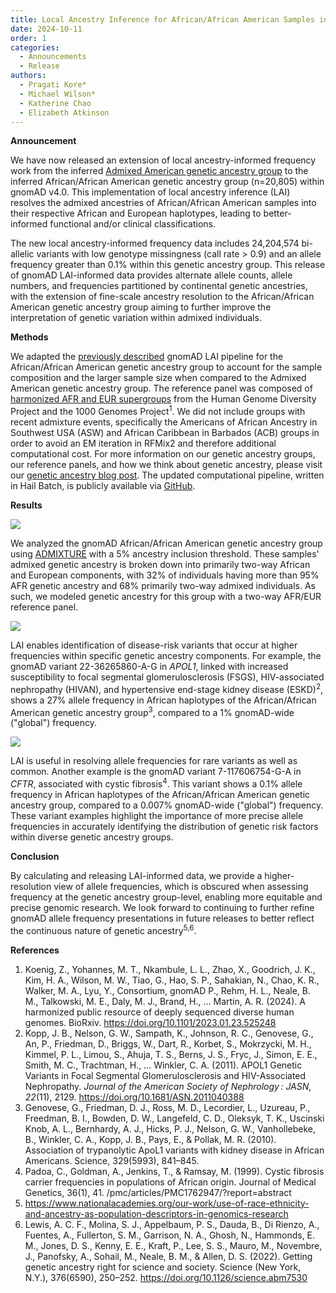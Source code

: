 ```yaml
---
title: Local Ancestry Inference for African/African American Samples in gnomAD
date: 2024-10-11
order: 1
categories:
  - Announcements
  - Release
authors:
  - Pragati Kore*
  - Michael Wilson*
  - Katherine Chao
  - Elizabeth Atkinson
---
```

**Announcement**

We have now released an extension of local ancestry-informed frequency work from the inferred [Admixed American genetic ancestry group](https://gnomad.broadinstitute.org/news/2021-12-local-ancestry-inference-for-latino-admixed-american-samples-in-gnomad/) to the inferred African/African American genetic ancestry group (n=20,805) within gnomAD v4.0. This implementation of local ancestry inference (LAI) resolves the admixed ancestries of African/African American samples into their respective African and European haplotypes, leading to better-informed functional and/or clinical classifications.

<!-- end_excerpt -->

The new local ancestry-informed frequency data includes 24,204,574 bi-allelic variants with low genotype missingness (call rate > 0.9) and an allele frequency greater than 0.1% within this genetic ancestry group. This release of gnomAD LAI-informed data provides alternate allele counts, allele numbers, and frequencies partitioned by continental genetic ancestries, with the extension of fine-scale ancestry resolution to the African/African American genetic ancestry group aiming to further improve the interpretation of genetic variation within admixed individuals.

**Methods**

We adapted the [previously described](https://gnomad.broadinstitute.org/news/2021-12-local-ancestry-inference-for-latino-admixed-american-samples-in-gnomad/) gnomAD LAI pipeline for the African/African American genetic ancestry group to account for the sample composition and the larger sample size when compared to the Admixed American genetic ancestry group. The reference panel was composed of [harmonized AFR and EUR supergroups](https://docs.google.com/spreadsheets/d/1jenSz_HnbA1kBESaUmur3Ob72-EPXJgfUWhbz5UdltA/edit?gid=0#gid=0) from the Human Genome Diversity Project and the 1000 Genomes Project<sup>1</sup>. We did not include groups with recent admixture events, specifically the Americans of African Ancestry in Southwest USA (ASW) and African Caribbean in Barbados (ACB) groups in order to avoid an EM iteration in RFMix2 and therefore additional computational cost. For more information on our genetic ancestry groups, our reference panels, and how we think about genetic ancestry, please visit our [genetic ancestry blog post](https://gnomad.broadinstitute.org/news/2023-11-genetic-ancestry/). The updated computational pipeline, written in Hail Batch, is publicly available via [GitHub](https://www.github.com/broadinstitute/gnomad_local_ancestry). 

**Results**

![](../images/lai_afr_admixture.png)

We analyzed the gnomAD African/African American genetic ancestry group using [ADMIXTURE](https://dalexander.github.io/admixture/) with a 5% ancestry inclusion threshold. These samples' admixed genetic ancestry is broken down into primarily two-way African and European components, with 32% of individuals having more than 95% AFR genetic ancestry and 68% primarily two-way admixed individuals. As such, we modeled genetic ancestry for this group with a two-way AFR/EUR reference panel.

![](../images/lai_afr_apol1.png)

LAI enables identification of disease-risk variants that occur at higher frequencies within specific genetic ancestry components. For example, the gnomAD variant 22-36265860-A-G in *APOL1*, linked with increased susceptibility to focal segmental glomerulosclerosis (FSGS), HIV-associated nephropathy (HIVAN), and hypertensive end-stage kidney disease (ESKD)<sup>2</sup>, shows a 27% allele frequency in African haplotypes of the African/African American genetic ancestry group<sup>3</sup>, compared to a 1% gnomAD-wide ("global") frequency.

![](../images/lai_afr_cftr.png)

LAI is useful in resolving allele frequencies for rare variants as well as common. Another example is the gnomAD variant 7-117606754-G-A in *CFTR*, associated with cystic fibrosis<sup>4</sup>. This variant shows a 0.1% allele frequency in African haplotypes of the African/African American genetic ancestry group, compared to a 0.007% gnomAD-wide ("global") frequency. These variant examples highlight the importance of more precise allele frequencies in accurately identifying the distribution of genetic risk factors within diverse genetic ancestry groups. 

**Conclusion**

By calculating and releasing LAI-informed data, we provide a higher-resolution view of allele frequencies, which is obscured when assessing frequency at the genetic ancestry group-level, enabling more equitable and precise genomic research. We look forward to continuing to further refine gnomAD allele frequency presentations in future releases to better reflect the continuous nature of genetic ancestry<sup>5,6</sup>. 

**References**

1. Koenig, Z., Yohannes, M. T., Nkambule, L. L., Zhao, X., Goodrich, J. K., Kim, H. A., Wilson, M. W., Tiao, G., Hao, S. P., Sahakian, N., Chao, K. R., Walker, M. A., Lyu, Y., Consortium, gnomAD P., Rehm, H. L., Neale, B. M., Talkowski, M. E., Daly, M. J., Brand, H., … Martin, A. R. (2024). A harmonized public resource of deeply sequenced diverse human genomes. BioRxiv. https://doi.org/10.1101/2023.01.23.525248
2. Kopp, J. B., Nelson, G. W., Sampath, K., Johnson, R. C., Genovese, G., An, P., Friedman, D., Briggs, W., Dart, R., Korbet, S., Mokrzycki, M. H., Kimmel, P. L., Limou, S., Ahuja, T. S., Berns, J. S., Fryc, J., Simon, E. E., Smith, M. C., Trachtman, H., … Winkler, C. A. (2011). APOL1 Genetic Variants in Focal Segmental Glomerulosclerosis and HIV-Associated Nephropathy. *Journal of the American Society of Nephrology : JASN*, *22*(11), 2129. <https://doi.org/10.1681/ASN.2011040388>
3. Genovese, G., Friedman, D. J., Ross, M. D., Lecordier, L., Uzureau, P., Freedman, B. I., Bowden, D. W., Langefeld, C. D., Oleksyk, T. K., Uscinski Knob, A. L., Bernhardy, A. J., Hicks, P. J., Nelson, G. W., Vanhollebeke, B., Winkler, C. A., Kopp, J. B., Pays, E., & Pollak, M. R. (2010). Association of trypanolytic ApoL1 variants with kidney disease in African Americans. Science, 329(5993), 841–845. 
4. Padoa, C., Goldman, A., Jenkins, T., & Ramsay, M. (1999). Cystic fibrosis carrier frequencies in populations of African origin. Journal of Medical Genetics, 36(1), 41. /pmc/articles/PMC1762947/?report=abstract
5. <https://www.nationalacademies.org/our-work/use-of-race-ethnicity-and-ancestry-as-population-descriptors-in-genomics-research>
6. Lewis, A. C. F., Molina, S. J., Appelbaum, P. S., Dauda, B., Di Rienzo, A., Fuentes, A., Fullerton, S. M., Garrison, N. A., Ghosh, N., Hammonds, E. M., Jones, D. S., Kenny, E. E., Kraft, P., Lee, S. S., Mauro, M., Novembre, J., Panofsky, A., Sohail, M., Neale, B. M., & Allen, D. S. (2022). Getting genetic ancestry right for science and society. Science (New York, N.Y.), 376(6590), 250–252. <https://doi.org/10.1126/science.abm7530>

